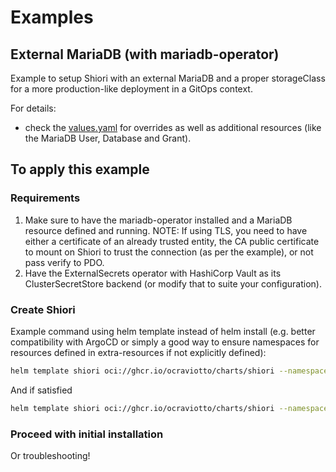 # Examples

## External MariaDB (with mariadb-operator)

Example to setup Shiori with an external MariaDB and a proper storageClass for a more production-like deployment in a GitOps context.

For details:

- check the [values.yaml](values.yaml) for overrides as well as additional resources (like the MariaDB User, Database and Grant).

## To apply this example

### Requirements

1. Make sure to have the mariadb-operator installed and a MariaDB resource defined and running.
    NOTE: If using TLS, you need to have either a certificate of an already trusted entity, the CA public certificate to mount on Shiori to trust the connection (as per the example), or not pass verify to PDO.
2. Have the ExternalSecrets operator with HashiCorp Vault as its ClusterSecretStore backend (or modify that to suite your configuration).

### Create Shiori

Example command using helm template instead of helm install (e.g. better compatibility with ArgoCD or simply a good way to ensure namespaces for resources defined in extra-resources if not explicitly defined):

```sh
helm template shiori oci://ghcr.io/ocraviotto/charts/shiori --namespace shiori --values /path/to/values.yaml --skip-tests | kubectl --namespace shiori diff -f -
```

And if satisfied

```sh
helm template shiori oci://ghcr.io/ocraviotto/charts/shiori --namespace shiori --values /path/to/values.yaml --skip-tests | kubectl --namespace shiori apply -f -
```

### Proceed with initial installation

Or troubleshooting!
